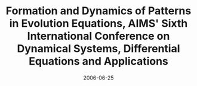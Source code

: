 ---
title: "Formation and Dynamics of Patterns in Evolution Equations, AIMS' Sixth International Conference on Dynamical Systems, Differential Equations and Applications"
collection: talks
type: "Conference" 
permalink: /talks/2006talk8
venue: "Poitiers, France"
date: 2006-06-25
location: "Poitiers, France"
---